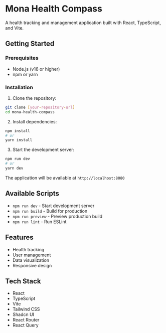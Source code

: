 # Mona Health Compass

A health tracking and management application built with React, TypeScript, and Vite.

## Getting Started

### Prerequisites

- Node.js (v16 or higher)
- npm or yarn

### Installation

1. Clone the repository:

```bash
git clone [your-repository-url]
cd mona-health-compass
```

2. Install dependencies:

```bash
npm install
# or
yarn install
```

3. Start the development server:

```bash
npm run dev
# or
yarn dev
```

The application will be available at `http://localhost:8080`

## Available Scripts

- `npm run dev` - Start development server
- `npm run build` - Build for production
- `npm run preview` - Preview production build
- `npm run lint` - Run ESLint

## Features

- Health tracking
- User management
- Data visualization
- Responsive design

## Tech Stack

- React
- TypeScript
- Vite
- Tailwind CSS
- Shadcn UI
- React Router
- React Query
